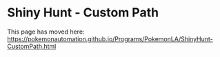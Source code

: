 # Shiny Hunt - Custom Path

This page has moved here: https://pokemonautomation.github.io/Programs/PokemonLA/ShinyHunt-CustomPath.html

